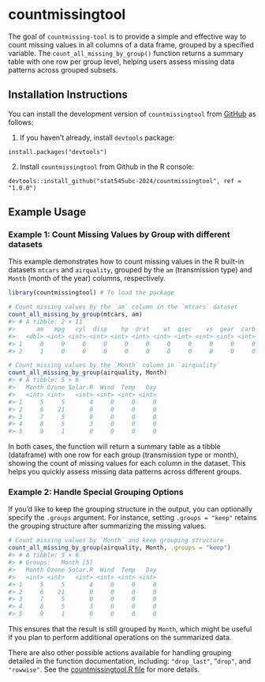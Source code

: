 
<!-- README.md is generated from README.Rmd. Please edit that file -->

# countmissingtool

<!-- badges: start -->
<!-- badges: end -->

The goal of `countmissing-tool` is to provide a simple and effective way
to count missing values in all columns of a data frame, grouped by a
specified variable. The `count_all_missing_by_group()` function returns
a summary table with one row per group level, helping users assess
missing data patterns across grouped subsets.

## Installation Instructions

You can install the development version of `countmissingtool` from
[GitHub](https://github.com/) as follows:

1.  If you haven’t already, install `devtools` package:

`install.packages("devtools")`

2.  Install `countmissingtool` from Github in the R console:

`devtools::install_github("stat545ubc-2024/countmissingtool", ref = "1.0.0")`

## Example Usage

### Example 1: Count Missing Values by Group with different datasets

This example demonstrates how to count missing values in the R built-in
datasets `mtcars` and `airquality`, grouped by the `am` (transmission
type) and `Month` (month of the year) columns, respectively.

``` r
library(countmissingtool) # To load the package

# Count missing values by the `am` column in the `mtcars` dataset
count_all_missing_by_group(mtcars, am)
#> # A tibble: 2 × 11
#>      am   mpg   cyl  disp    hp  drat    wt  qsec    vs  gear  carb
#>   <dbl> <int> <int> <int> <int> <int> <int> <int> <int> <int> <int>
#> 1     0     0     0     0     0     0     0     0     0     0     0
#> 2     1     0     0     0     0     0     0     0     0     0     0
```

``` r
# Count missing values by the `Month` column in `airquality`
count_all_missing_by_group(airquality, Month)
#> # A tibble: 5 × 6
#>   Month Ozone Solar.R  Wind  Temp   Day
#>   <int> <int>   <int> <int> <int> <int>
#> 1     5     5       4     0     0     0
#> 2     6    21       0     0     0     0
#> 3     7     5       0     0     0     0
#> 4     8     5       3     0     0     0
#> 5     9     1       0     0     0     0
```

In both cases, the function will return a summary table as a tibble
(dataframe) with one row for each group (transmission type or month),
showing the count of missing values for each column in the dataset. This
helps you quickly assess missing data patterns across different groups.

### Example 2: Handle Special Grouping Options

If you’d like to keep the grouping structure in the output, you can
optionally specify the `.groups` argument. For instance, setting
`.groups = "keep"` retains the grouping structure after summarizing the
missing values.

``` r
# Count missing values by `Month` and keep grouping structure
count_all_missing_by_group(airquality, Month, .groups = "keep")
#> # A tibble: 5 × 6
#> # Groups:   Month [5]
#>   Month Ozone Solar.R  Wind  Temp   Day
#>   <int> <int>   <int> <int> <int> <int>
#> 1     5     5       4     0     0     0
#> 2     6    21       0     0     0     0
#> 3     7     5       0     0     0     0
#> 4     8     5       3     0     0     0
#> 5     9     1       0     0     0     0
```

This ensures that the result is still grouped by `Month`, which might be
useful if you plan to perform additional operations on the summarized
data.

There are also other possible actions available for handling grouping
detailed in the function documentation, including: `"drop_last"`,
“`drop"`, and `"rowwise"`. See the [countmissingtool.R
file](https://github.com/stat545ubc-2024/assignment-b2-andreawongkoo/tree/b5d61e016d58da9863756bf89600c5edad3cd071/R)
for more details.
